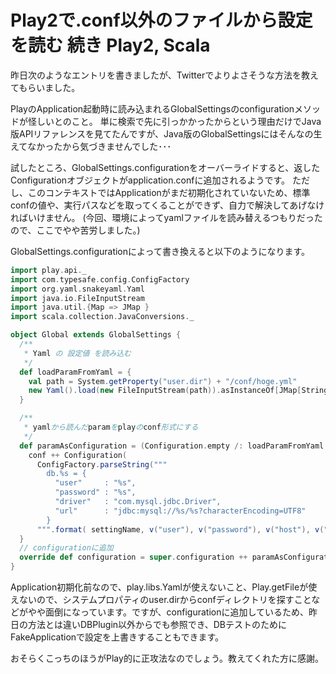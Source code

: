 Play2で.conf以外のファイルから設定を読む 続き
Play2, Scala
=====
昨日次のようなエントリを書きましたが、Twitterでよりよさそうな方法を教えてもらいました。
<a href="http://manaten.net/archives/133" title="Play2でデータベースを標準の.conf以外から設定する"></a>
<!--more-->
PlayのApplication起動時に読み込まれるGlobalSettingsのconfigurationメソッドが怪しいとのこと。
単に検索で先に引っかかったからという理由だけでJava版APIリファレンスを見てたんですが、Java版のGlobalSettingsにはそんなの生えてなかったから気づきませんでした･･･

試したところ、GlobalSettings.configurationをオーバーライドすると、返したConfigurationオブジェクトがapplication.confに追加されるようです。
ただし、このコンテキストではApplicationがまだ初期化されていないため、標準confの値や、実行パスなどを取ってくることができず、自力で解決してあげなければいけません。
(今回、環境によってyamlファイルを読み替えるつもりだったので、ここでやや苦労しました。)

GlobalSettings.configurationによって書き換えると以下のようになります。
```scala
import play.api._
import com.typesafe.config.ConfigFactory
import org.yaml.snakeyaml.Yaml
import java.io.FileInputStream
import java.util.{Map => JMap }
import scala.collection.JavaConversions._

object Global extends GlobalSettings {
  /**
   * Yaml の 設定値 を読み込む
   */
  def loadParamFromYaml = {
    val path = System.getProperty("user.dir") + "/conf/hoge.yml"
    new Yaml().load(new FileInputStream(path)).asInstanceOf[JMap[String, JMap[String, String]]]
  }

  /**
   * yamlから読んだparamをplayのconf形式にする
   */
  def paramAsConfiguration = (Configuration.empty /: loadParamFromYaml ) { case (conf, (settingName, v)) =>
    conf ++ Configuration(
      ConfigFactory.parseString("""
        db.%s = {
          "user"     : "%s",
          "password" : "%s",
          "driver"   : "com.mysql.jdbc.Driver",
          "url"      : "jdbc:mysql://%s/%s?characterEncoding=UTF8"
        }
      """.format( settingName, v("user"), v("password"), v("host"), v("database") )))
  }
  // configurationに追加
  override def configuration = super.configuration ++ paramAsConfiguration
}
```
Application初期化前なので、play.libs.Yamlが使えないこと、Play.getFileが使えないので、システムプロパティのuser.dirからconfディレクトリを探すことなどがやや面倒になっています。ですが、configurationに追加しているため、昨日の方法とは違いDBPlugin以外からでも参照でき、DBテストのためにFakeApplicationで設定を上書きすることもできます。

おそらくこっちのほうがPlay的に正攻法なのでしょう。教えてくれた方に感謝。
